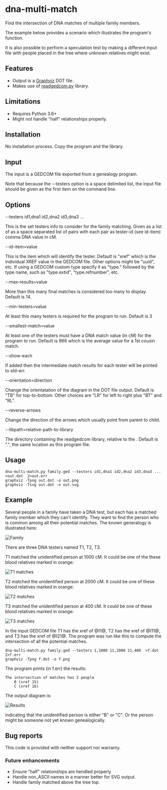 # dna-multi-match
Find the intersection of DNA matches of multiple family members.

The example below provides a scenario which illustrates the program's function.

It is also possible to perform a speculation test by making a different input file with people placed in the tree where unknown relatives might exist.

## Features

- Output is a [Graphviz](https://graphviz.org) DOT file.
- Makes use of [readgedcom.py](https://github.com/johnandrea/readgedcom) library.

## Limitations

- Requires Python 3.6+
- Might not handle "half" relationships properly.

## Installation

No installation process. Copy the program and the library.

## Input

The input is a GEDCOM file exported from a genealogy program.

Note that because the --testers option is a space delimited list, the input file should be
given as the first item on the command line.

## Options

--testers  id1,dna1 id2,dna2 id3,dna3 ...

This is the set testers info to consider for the family matching.
Given as a list of as a space separated list of pairs with each pair as tester-id (see id-item)
comma DNA value in cM.

--id-item=value

This is the item which will identify the tester. Default is "xref" which is the individual
XREF value in the GEDCOM file.
Other options might be "uuid", etc. If using a GEDCOM custom type specify it as "type." followed by
the type name, such as "type.extid", "type.refnumber", etc.

--max-results=value

More than this many final matches is considered too many to display. Default is 14.

--min-testers=value

At least this many testers is required for the program to run. Default is 3

--smallest-match=value

At least one of the testers must have a DNA match value (in cM) for the program
to run. Default is 866 which is the average value for a 1st cousin match.

--show-each

If added then the intermediate match results for each tester will be printed to std-err.

--orientation=direction

Change the orientatation of the diagram in the DOT file output. Default is "TB" for top-to-bottom.
Other choices are "LR" for left to right plus "BT" and "RL".

--reverse-arrows

Change the direction of the arrows which usually point from parent to child.

--libpath=relative-path-to-library

The directory containing the readgedcom library, relative to the . Default is ".", the same location as this program file.

## Usage

```
dna-multi-match.py family.ged --testers id1,dna1 id2,dna2 id3,dna3 ... >out.dot  2>out.err
graphviz -Tpng out.dot -o out.png
graphviz -Tsvg out.dot -o out.svg
```

## Example

Several people in a family have taken a DNA test, but each has a matched family member which they can't identify.
They want to find the person who is common among all their potential matches.
The known generalogy is illustrated here:

![Family](example-1/family.png)

There are three DNA testers named T1, T2, T3.

T1 matched the unidentified person at 1000 cM. It could be one of the these blood relatives marked in orange:

![T1 matches](example-1/t1.png)

T2 matched the unidentified person at 2000 cM. It could be one of these blood relatives marked in orange:

![T2 matches](example-1/t2.png)

T3 matched the unidentified person at 400 cM. It could be one of these blood relatives marked in orange:

![T3 matches](example-1/t3.png)

In the input GEDCOM file T1 has the xref of @I1@, T2 has the xref of @I11@, and T3 has the xref of @I21@. The program was run like this to compute the intersection of all the potential matches.

```
dna-multi-match.py family.ged --testers 1,1000 11,2000 21,400  >f.dot  2>f.err
graphviz -Tpng f.dot -o f.png
```

The program prints (in f.err) the results:

```
The intersection of matches has 2 people
    B (xref 15)
    C (xref 16)
```

The output diagram is:

![Results](example-1/result.png)

indicating that the unidentified person is either "B" or "C". Or the person might be someone not yet known genealogically.



## Bug reports

This code is provided with neither support nor warranty.

### Future enhancements

- Ensure "half" relationships are hendled properly
- Handle non_ASCII names in a manner better for SVG output.
- Handle family matched above the tree top.
